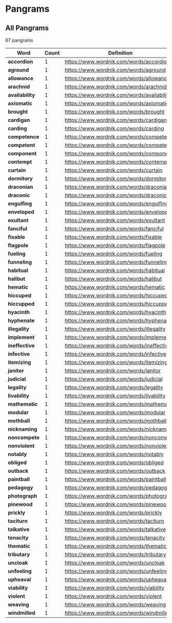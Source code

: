 <!-- generated via `poetry shell` then `make gen-stats` -->

# Pangrams

## All Pangrams

<!-- generated table start -->

67 pangrams

| Word             |   Count | Definition                                 |
|------------------|---------|--------------------------------------------|
| **accordion**    |       1 | https://www.wordnik.com/words/accordion    |
| **aground**      |       1 | https://www.wordnik.com/words/aground      |
| **allowance**    |       1 | https://www.wordnik.com/words/allowance    |
| **arachnid**     |       1 | https://www.wordnik.com/words/arachnid     |
| **availability** |       1 | https://www.wordnik.com/words/availability |
| **axiomatic**    |       1 | https://www.wordnik.com/words/axiomatic    |
| **brought**      |       1 | https://www.wordnik.com/words/brought      |
| **cardigan**     |       1 | https://www.wordnik.com/words/cardigan     |
| **carding**      |       1 | https://www.wordnik.com/words/carding      |
| **competence**   |       1 | https://www.wordnik.com/words/competence   |
| **competent**    |       1 | https://www.wordnik.com/words/competent    |
| **component**    |       1 | https://www.wordnik.com/words/component    |
| **contempt**     |       1 | https://www.wordnik.com/words/contempt     |
| **curtain**      |       1 | https://www.wordnik.com/words/curtain      |
| **dormitory**    |       1 | https://www.wordnik.com/words/dormitory    |
| **draconian**    |       1 | https://www.wordnik.com/words/draconian    |
| **draconic**     |       1 | https://www.wordnik.com/words/draconic     |
| **engulfing**    |       1 | https://www.wordnik.com/words/engulfing    |
| **enveloped**    |       1 | https://www.wordnik.com/words/enveloped    |
| **exultant**     |       1 | https://www.wordnik.com/words/exultant     |
| **fanciful**     |       1 | https://www.wordnik.com/words/fanciful     |
| **fixable**      |       1 | https://www.wordnik.com/words/fixable      |
| **flagpole**     |       1 | https://www.wordnik.com/words/flagpole     |
| **fueling**      |       1 | https://www.wordnik.com/words/fueling      |
| **funneling**    |       1 | https://www.wordnik.com/words/funneling    |
| **habitual**     |       1 | https://www.wordnik.com/words/habitual     |
| **halibut**      |       1 | https://www.wordnik.com/words/halibut      |
| **hematic**      |       1 | https://www.wordnik.com/words/hematic      |
| **hiccuped**     |       1 | https://www.wordnik.com/words/hiccuped     |
| **hiccupped**    |       1 | https://www.wordnik.com/words/hiccupped    |
| **hyacinth**     |       1 | https://www.wordnik.com/words/hyacinth     |
| **hyphenate**    |       1 | https://www.wordnik.com/words/hyphenate    |
| **illegality**   |       1 | https://www.wordnik.com/words/illegality   |
| **implement**    |       1 | https://www.wordnik.com/words/implement    |
| **ineffective**  |       1 | https://www.wordnik.com/words/ineffective  |
| **infective**    |       1 | https://www.wordnik.com/words/infective    |
| **itemizing**    |       1 | https://www.wordnik.com/words/itemizing    |
| **janitor**      |       1 | https://www.wordnik.com/words/janitor      |
| **judicial**     |       1 | https://www.wordnik.com/words/judicial     |
| **legality**     |       1 | https://www.wordnik.com/words/legality     |
| **livability**   |       1 | https://www.wordnik.com/words/livability   |
| **mathematic**   |       1 | https://www.wordnik.com/words/mathematic   |
| **modular**      |       1 | https://www.wordnik.com/words/modular      |
| **mothball**     |       1 | https://www.wordnik.com/words/mothball     |
| **nicknaming**   |       1 | https://www.wordnik.com/words/nicknaming   |
| **noncompete**   |       1 | https://www.wordnik.com/words/noncompete   |
| **nonviolent**   |       1 | https://www.wordnik.com/words/nonviolent   |
| **notably**      |       1 | https://www.wordnik.com/words/notably      |
| **obliged**      |       1 | https://www.wordnik.com/words/obliged      |
| **outback**      |       1 | https://www.wordnik.com/words/outback      |
| **paintball**    |       1 | https://www.wordnik.com/words/paintball    |
| **pedagogy**     |       1 | https://www.wordnik.com/words/pedagogy     |
| **photograph**   |       1 | https://www.wordnik.com/words/photograph   |
| **pinewood**     |       1 | https://www.wordnik.com/words/pinewood     |
| **prickly**      |       1 | https://www.wordnik.com/words/prickly      |
| **taciturn**     |       1 | https://www.wordnik.com/words/taciturn     |
| **talkative**    |       1 | https://www.wordnik.com/words/talkative    |
| **tenacity**     |       1 | https://www.wordnik.com/words/tenacity     |
| **thematic**     |       1 | https://www.wordnik.com/words/thematic     |
| **tributary**    |       1 | https://www.wordnik.com/words/tributary    |
| **uncloak**      |       1 | https://www.wordnik.com/words/uncloak      |
| **unfeeling**    |       1 | https://www.wordnik.com/words/unfeeling    |
| **upheaval**     |       1 | https://www.wordnik.com/words/upheaval     |
| **viability**    |       1 | https://www.wordnik.com/words/viability    |
| **violent**      |       1 | https://www.wordnik.com/words/violent      |
| **weaving**      |       1 | https://www.wordnik.com/words/weaving      |
| **windmilled**   |       1 | https://www.wordnik.com/words/windmilled   |

<!-- generated table end -->

